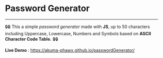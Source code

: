 # Password Generator

---

:lock::lock: This a simple _password generator_ made with **JS**, up to 50 characters including Uppercase, Lowercase, Numbers and Symbols based on **ASCII Character Code Table.** :lock::lock:

**Live Demo** : https://akuma-phawx.github.io/passwordGenerator/
